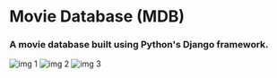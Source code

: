# Movie Database (MDB)
### A movie database built using Python's Django framework.
![img 1](https://user-images.githubusercontent.com/67577972/122234318-6ce3e880-ceda-11eb-86e5-bcd8721daaaf.png)
![img 2](https://user-images.githubusercontent.com/67577972/122234341-6fded900-ceda-11eb-9386-7db2865c814b.png)
![img 3](https://user-images.githubusercontent.com/67577972/122234366-71a89c80-ceda-11eb-9f67-253699d7c410.png)
